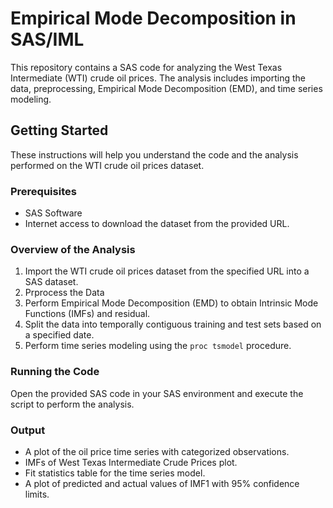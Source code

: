 # Empirical Mode Decomposition in SAS/IML

This repository contains a SAS code for analyzing the West Texas Intermediate (WTI) crude oil prices. The analysis includes importing the data, preprocessing, Empirical Mode Decomposition (EMD), and time series modeling.

## Getting Started

These instructions will help you understand the code and the analysis performed on the WTI crude oil prices dataset.

### Prerequisites

- SAS Software
- Internet access to download the dataset from the provided URL.

### Overview of the Analysis

1. Import the WTI crude oil prices dataset from the specified URL into a SAS dataset.
2. Prprocess the Data
4. Perform Empirical Mode Decomposition (EMD) to obtain Intrinsic Mode Functions (IMFs) and residual.
5. Split the data into temporally contiguous training and test sets based on a specified date.
6. Perform time series modeling using the `proc tsmodel` procedure.

### Running the Code

Open the provided SAS code in your SAS environment and execute the script to perform the analysis.

### Output

- A plot of the oil price time series with categorized observations.
- IMFs of West Texas Intermediate Crude Prices plot.
- Fit statistics table for the time series model.
- A plot of predicted and actual values of IMF1 with 95% confidence limits.